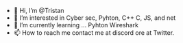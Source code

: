 - 👋 Hi, I’m @Tristan 
- 👀 I’m interested in Cyber sec, Pyhton, C++ C, JS, and net
- 🌱 I’m currently learning ... Pyhton Wireshark 
- 📫 How to reach me  contact me at discord ore at Twitter.

<!---
Tristan584/Tristan584 is a ✨ special ✨ repository because its `README.md` (this file) appears on your GitHub profile.
You can click the Preview link to take a look at your changes.
--->
